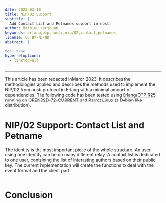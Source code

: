 ```yaml
---
date: 2023-03-10
title: NIP/02 Support
subtitle: |
  Add Contact List and Petnames support in nostr
author: Mathieu Kerjouan
keywords: erlang,otp,nostr,nip/02,contact,petnames
license: CC BY-NC-ND
abstract: |
  
toc: true
hyperrefoptions:
  - linktoc=all
---
```


---

This article has been redacted inMarch 2023. It describes the
methodologies applied and describes the methods used to implement the
NIP/02 from nostr protocol in Erlang with a minimal amount of
dependencies. The following code has been tested using [Erlang/OTP
R25](https://www.erlang.org/news/157) running on
[OPENBSD-72-CURRENT](openbsd.org/) and [Parrot
Linux](https://parrotsec.org/) (a Debian like distribution).

# NIP/02 Support: Contact List and Petname

The identity is the most important piece of the whole structure. An
user using one identity can be on many different relay. A contact list
is dedicated to one user, containing the list of interesting authors
based on their public key. The current implementation will create the
functions to deal with the event format and the client part.


```erlang


```

# Conclusion

